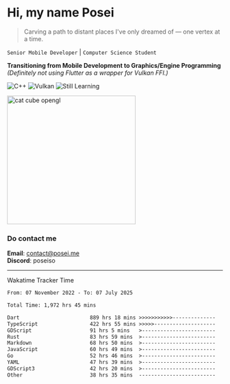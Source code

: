# Hi, my name Posei

> Carving a path to distant places I've only dreamed of — one vertex at a time.

`Senior Mobile Developer` | `Computer Science Student`  

**Transitioning from Mobile Development to Graphics/Engine Programming**  
_(Definitely not using Flutter as a wrapper for Vulkan FFI.)_

![C++](https://img.shields.io/badge/C++-00599C?style=flat&logo=c%2B%2B&logoColor=white)
![Vulkan](https://img.shields.io/badge/Vulkan-AC162C?style=flat&logo=vulkan&logoColor=white)
![Still Learning](https://img.shields.io/badge/Still%20Learning-FFCC00?style=flat&logoColor=white)

  <img src="https://github.com/user-attachments/assets/54c92bc8-af3e-4bf1-b442-e889f1c01633" width="300" alt="cat cube opengl" />

### Do contact me

**Email**: [contact@posei.me](mailto:contact@posei.me)  
**Discord**: poseiso

---

Wakatime Tracker Time

<!--START_SECTION:waka-->

```txt
From: 07 November 2022 - To: 07 July 2025

Total Time: 1,972 hrs 45 mins

Dart                       889 hrs 18 mins >>>>>>>>>>>--------------   45.08 %
TypeScript                 422 hrs 55 mins >>>>>--------------------   21.44 %
GDScript                   91 hrs 5 mins   >------------------------   04.62 %
Rust                       83 hrs 59 mins  >------------------------   04.26 %
Markdown                   68 hrs 50 mins  >------------------------   03.49 %
JavaScript                 60 hrs 49 mins  >------------------------   03.08 %
Go                         52 hrs 46 mins  >------------------------   02.68 %
YAML                       47 hrs 39 mins  >------------------------   02.42 %
GDScript3                  42 hrs 20 mins  >------------------------   02.15 %
Other                      38 hrs 35 mins  -------------------------   01.96 %
```

<!--END_SECTION:waka-->
